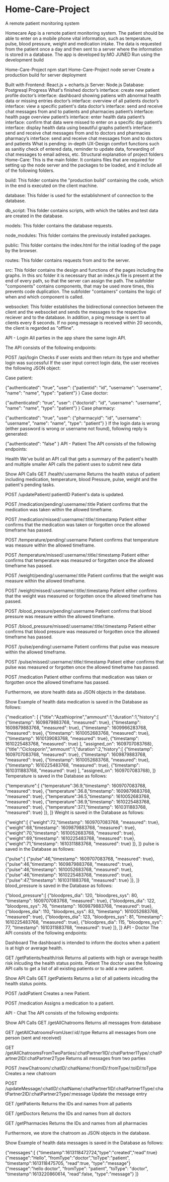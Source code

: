 # Home-Care-Project
A remote patient monitoring system



Homecare App is a remote patient monitoring system. The patient should be able to enter on a mobile phone vital information, such as temperature, pulse, blood pressure, weight and medication intake. The data is requested from the patient once a day and then sent to a server where the information is stored in a database.
The app is developed by:MO JUNED
Run using the development build

Home-Care-Project npm start
Home-Care-Project node server
Create a production build for server deployment

Built with
Frontend: React.js + echarts.js
Server: Node.js
Database: Postgresql
Progress
What's finished
 doctor’s interface: create new patient profile
 doctor’s interface: dashboard showing patiens with abnormal health data or missing entries
 doctor’s interface: overview of all patients
 doctor’s interface: view a specific patient's data
 doctor’s interface: send and receive chat messages from and to patients and pharmacies
 patient’s interface: health page overview
 patient’s interface: enter health data
 patient’s interface: confirm that data were missed to enter on a specific day
 patient’s interface: display health data using beautiful graphs
 patient’s interface: send and receive chat messages from and to doctors and pharmacies
 pharmacy’s interface: send and receive chat messages from and to doctors and patients
What is pending:
 in-depth UX-Design
 comfort functions such as sanitiy check of entered data, reminder to update data, forwarding of chat messages to email adress, etc.
Structural explanation of project folders
Home-Care:
This is the main folder. It contains files that are required for setting up the node server and the packages to be loaded, and it include all of the following folders.

build:
This folder contains the "production build" containing the code, which in the end is executed on the client machine.

database:
This folder is used for the establishment of connection to the database.

db_script:
This folder contains scripts, with which the tables and test data are created in the database.

models:
This folder contains the database requests.

node_modules:
This folder contains the previously installed packages.

public:
This folder contains the index.html for the initial loading of the page by the browser.

routes:
This folder contains requests from and to the server.

src:
This folder contains the design and functions of the pages including the graphs. In this src folder it is necessary that an index.js file is present at the end of every path, so that the server can assign the path. The subfolder "components" contains components, that may be used more times, this prevents code duplication. The subfolder "containers" contains the logic of when and which component is called.

websocket:
This folder establishes the bidirectional connection between the client and the websocket and sends the messages to the respective reciever and to the database. In addition, a ping message is sent to all clients every 8 seconds. If no pong message is received within 20 seconds, the client is regarded as "offline".

API - Login
All parties in the app share the same login API.

The API consists of the following endpoints:

POST /api/login Checks if user exists and then return its type and whether login was successful
If the user input correct login data, the user receives the following JSON object:

Case patient:

 {"authenticated": "true", "user": {"patientid": "id", "username": "username", "name": "name", "type": "patient"} }
Case doctor:

 {"authenticated": "true", "user": {"doctorid": "id", "username": "username", "name": "name", "type": "patient"} }
Case pharmacy:

 {"authenticated": "true", "user": {"pharmacyid": "id", "username": "username", "name": "name", "type": "patient"} }
If the login data is wrong (either password is wrong or username not found), following reply is generated:

 {"authenticated": "false" }
API - Patient
The API consists of the following endpoints:

Health
We've build an API call that gets a summary of the patient's health and multiple smaller API calls the patient uses to submit new data

Show API Calls
GET /health/:username Returns the health status of patient including medication, temperature, blood Pressure, pulse, weight and the patient's pending tasks.

POST /updatePatient/:patientID Patient's data is updated.

POST /medication/pending/:username/:title Patient confirms that the medication was taken within the allowed timeframe.

POST /medication/missed/:username/:title/:timestamp Patient either confirms that the medication was taken or forgotten once the allowed timeframe has passed.

POST /temperature/pending/:username Patient confirms that temperature was measure within the allowed timeframe.

POST /temperature/missed/:username/:title/:timestamp Patient either confirms that temperature was measured or forgotten once the allowed timeframe has passed.

POST /weight/pending/:username/:title Patient confirms that the weight was measure within the allowed timeframe.

POST /weight/missed/:username/:title/:timestamp Patient either confirms that the weight was measured or forgotten once the allowed timeframe has passed.

POST /blood_pressure/pending/:username Patient confirms that blood pressure was measure within the allowed timeframe.

POST /blood_pressure/missed/:username/:title/:timestamp Patient either confirms that blood pressure was measured or forgotten once the allowed timeframe has passed.

POST /pulse/pending/:username Patient confirms that pulse was measure within the allowed timeframe.

POST /pulse/missed/:username/:title/:timestamp Patient either confirms that pulse was measured or forgotten once the allowed timeframe has passed.

POST /medication Patient either confirms that medication was taken or forgotten once the allowed timeframe has passed.

Furthermore, we store health data as JSON objects in the database.

Show Example of health data
medication is saved in the Database as follows:

{"medication": [
       {"title":"Azathioprine","ammount":1,"duration":1,"history":[
   	{"timestamp": 1609879883768, "measured": true},
 	{"timestamp": 1609879883768, "measured": true},
 	{"timestamp": 1609966283768, "measured": true},
 	{"timestamp": 1610052683768, "measured": true},
 	{"timestamp": 1610139083768, "measured": true},
 	{"timestamp": 1610225483768, "measured": true}
             ],
         "assigned_on": 1609707083768},
       {"title":"Ciclosporin","ammount":1,"duration":2,"history":[
   	{"timestamp": 1609707083768, "measured": true},
 	{"timestamp": 1609879883768, "measured": true},
 	{"timestamp": 1610052683768, "measured": true},
 	{"timestamp": 1610225483768, "measured": true},
 	{"timestamp": 1610311883768, "measured": true}
             ],
     "assigned_on": 1609707083768},
  ]}
Temperature is saved in the Database as follows:

 {"temperature":[
 	{"temperature":36.9,"timestamp": 1609707083768, "measured": true},
 	{"temperature":36.8,"timestamp": 1609879883768, "measured": true},
 	{"temperature":36.5,"timestamp": 1610052683768, "measured": true},
 	{"temperature":36.9,"timestamp": 1610225483768, "measured": true},
 	{"temperature":37.1,"timestamp": 1610311883768, "measured": true}
 	]},
 ]}
Weight is saved in the Database as follows:

 {"weight":[
 	{"weight":72,"timestamp": 1609707083768, "measured": true},
 	{"weight":68,"timestamp": 1609879883768, "measured": true},
 	{"weight":70,"timestamp": 1610052683768, "measured": true},
 	{"weight":69,"timestamp": 1610225483768, "measured": true},
 	{"weight":71,"timestamp": 1610311883768, "measured": true}
 	]},
 ]}
pulse is saved in the Database as follows:

 {"pulse":[
 	{"pulse":46,"timestamp": 1609707083768, "measured": true},
 	{"pulse":46,"timestamp": 1609879883768, "measured": true},
 	{"pulse":46,"timestamp": 1610052683768, "measured": true},
 	{"pulse":46,"timestamp": 1610225483768, "measured": true},
 	{"pulse":47,"timestamp": 1610311883768, "measured": true}
 	]},
 ]}
blood_pressure is saved in the Database as follows:

 {"blood_pressure":[
 	{"bloodpres_dia": 120, "bloodpres_sys": 80, "timestamp": 1609707083768, "measured": true},
 	{"bloodpres_dia": 122, "bloodpres_sys": 76, "timestamp": 1609879883768, "measured": true},
 	{"bloodpres_dia": 110, "bloodpres_sys": 83, "timestamp": 1610052683768, "measured": true},
 	{"bloodpres_dia": 123, "bloodpres_sys": 81, "timestamp": 1610225483768, "measured": true},
 	{"bloodpres_dia": 115, "bloodpres_sys": 77, "timestamp": 1610311883768, "measured": true}
 	]},
 ]}
API - Doctor
The API consists of the following endpoints:

Dashboard
The dashboard is intended to inform the doctos when a patient is at high or average health.

GET /getPatients/health/risk Returns all patients with high or average health risk inlcuding the health status points.
Patient
The doctor uses the following API calls to get a list of all existing patients or to add a new patient.

Show API Calls
GET /getPatients Returns a list of all patients inlcuding the health status points.

POST /addPatient Creates a new Patient.

POST /medication Assigns a medication to a patient.

API - Chat
The API consists of the following endpoints:

Show API Calls
GET /getAllChatrooms Returns all messages from database

GET /getAllChatroomsFromUser/:id/:type Returns all messages from one person (sent and received)

GET /getAllChatroomsFromTwoParties/:chatPartner1ID/:chatPartner1Type/:chatPartner2ID/:chatPartner2Type Returns all messages from two parties

POST /newChatroom/:chatID/:chatName/:fromID/:fromType/:toID/:toType Creates a new chatroom

POST /updateMessage/:chatID/:chatName/:chatPartner1ID/:chatPartner1Type/:chatPartner2ID/:chatPartner2Type/:message Update the message entry

GET /getPatients Returns the IDs and names from all patients

GET /getDoctors Returns the IDs and names from all doctors

GET /getPharmacies Returns the IDs and names from all pharmacies

Furthermore, we store the chatroom as JSON objects in the database.

Show Example of health data
messages is saved in the Database as follows:

   {"messages":[
   	{"timestamp":1613118472724,"type":"created","read":true}
	{"message":"Hello", "fromType":"doctor","toType":"patient", "timestamp":1613118475705, "read":true, "type":"message"}
	{"message":"hello doctor", "fromType": "patient", "toType": "doctor", "timestamp":1613220860614, "read":false, "type":"message"}
	]}
